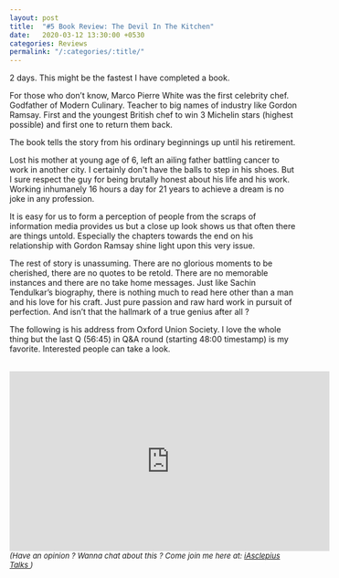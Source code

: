```yaml
---
layout: post
title:  "#5 Book Review: The Devil In The Kitchen"
date:   2020-03-12 13:30:00 +0530
categories: Reviews
permalink: "/:categories/:title/"
---
```


2 days. This might be the fastest I have completed a book.<br/>

For those who don’t know, Marco Pierre White was the first celebrity chef. Godfather of Modern Culinary. Teacher to big names of industry like Gordon Ramsay. First and the youngest British chef to win 3 Michelin stars (highest possible) and first one to return them back.<br/>

The book tells the story from his ordinary beginnings up until his retirement.<br/>

Lost his mother at young age of 6, left an ailing father battling cancer to work in another city. I certainly don't have the balls to step in his shoes. But I sure respect the guy for being brutally honest about his life and his work. Working inhumanely 16 hours a day for 21 years to achieve a dream is no joke in any profession. <br/>

It is easy for us to form a perception of people from the scraps of information media provides us but a close up look shows us that often there are things untold. Especially the chapters towards the end on his relationship with Gordon Ramsay shine light upon this very issue.<br/>

The rest of story is unassuming. There are no glorious moments to be cherished, there are no quotes to be retold. There are no memorable instances and there are no take home messages. Just like Sachin Tendulkar’s biography, there is nothing much to read here other than a man and his love for his craft. Just pure passion and raw hard work in pursuit of perfection. And isn’t that the hallmark of a true genius after all ?<br/>

The following is his address from Oxford Union Society. I love the whole thing but the last Q (56:45) in Q&A round (starting 48:00 timestamp) is my favorite. Interested people can take a look. <br/>
<br/>

<iframe width="560" height="315" src="https://www.youtube.com/embed/U-xCIstDBaI" frameborder="0" allow="accelerometer; autoplay; encrypted-media; gyroscope; picture-in-picture" allowfullscreen></iframe>

<br/>
<font size="2">
 	<i>
 	(Have an opinion ? Wanna chat about this ? Come join me here at: <a href="https://t.me/iAsclepiusTalks">iAsclepius Talks </a>)
 </i>
 </font>